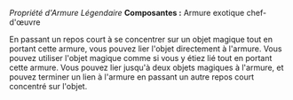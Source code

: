 _Propriété d'Armure Légendaire_
__Composantes :__ Armure exotique chef-d'œuvre

En passant un repos court à se concentrer sur un objet magique tout en portant cette armure, vous pouvez lier l'objet directement à l'armure. Vous pouvez utiliser l'objet magique comme si vous y étiez lié tout en portant cette armure. Vous pouvez lier jusqu'à deux objets magiques à l'armure, et pouvez terminer un lien à l'armure en passant un autre repos court concentré sur l'objet. 